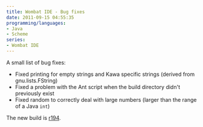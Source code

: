```yaml
---
title: Wombat IDE - Bug fixes
date: 2011-09-15 04:55:35
programming/languages:
- Java
- Scheme
series:
- Wombat IDE
---
```

A small list of bug fixes:

* Fixed printing for empty strings and Kawa specific strings (derived from gnu.lists.FString)
* Fixed a problem with the Ant script when the build directory didn't previously exist
* Fixed random to correctly deal with large numbers (larger than the range of a Java `int`)

The new build is <a title="Wombat Download Page" href="http://www.cs.indiana.edu/cgi-pub/c211/wombat/">r194</a>.